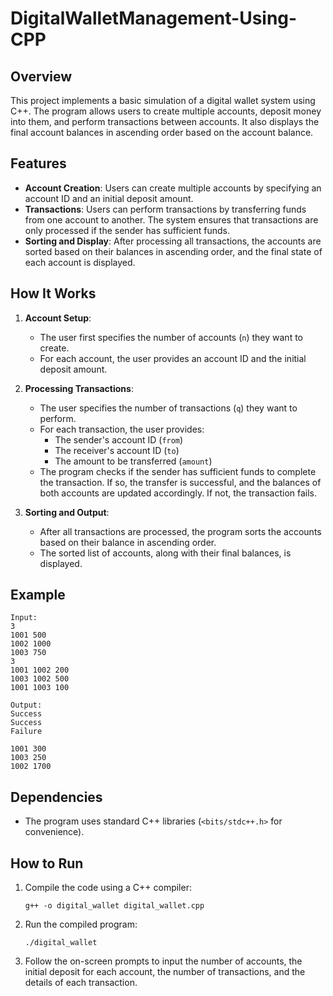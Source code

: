 # DigitalWalletManagement-Using-CPP

## Overview
This project implements a basic simulation of a digital wallet system using C++. The program allows users to create multiple accounts, deposit money into them, and perform transactions between accounts. It also displays the final account balances in ascending order based on the account balance.

## Features
- **Account Creation**: Users can create multiple accounts by specifying an account ID and an initial deposit amount.
- **Transactions**: Users can perform transactions by transferring funds from one account to another. The system ensures that transactions are only processed if the sender has sufficient funds.
- **Sorting and Display**: After processing all transactions, the accounts are sorted based on their balances in ascending order, and the final state of each account is displayed.

## How It Works
1. **Account Setup**: 
   - The user first specifies the number of accounts (`n`) they want to create.
   - For each account, the user provides an account ID and the initial deposit amount.

2. **Processing Transactions**:
   - The user specifies the number of transactions (`q`) they want to perform.
   - For each transaction, the user provides:
     - The sender's account ID (`from`)
     - The receiver's account ID (`to`)
     - The amount to be transferred (`amount`)
   - The program checks if the sender has sufficient funds to complete the transaction. If so, the transfer is successful, and the balances of both accounts are updated accordingly. If not, the transaction fails.

3. **Sorting and Output**:
   - After all transactions are processed, the program sorts the accounts based on their balance in ascending order.
   - The sorted list of accounts, along with their final balances, is displayed.

## Example
```plaintext
Input:
3
1001 500
1002 1000
1003 750
3
1001 1002 200
1003 1002 500
1001 1003 100

Output:
Success
Success
Failure

1001 300
1003 250
1002 1700
```

## Dependencies
- The program uses standard C++ libraries (`<bits/stdc++.h>` for convenience).

## How to Run
1. Compile the code using a C++ compiler:
   ```
   g++ -o digital_wallet digital_wallet.cpp
   ```
2. Run the compiled program:
   ```
   ./digital_wallet
   ```
3. Follow the on-screen prompts to input the number of accounts, the initial deposit for each account, the number of transactions, and the details of each transaction.
